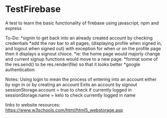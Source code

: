 # TestFirebase
A test to learn the basic functionality of firebase using javascript, npm and express

To-Do:
*signin to get back into an already created account by checking credentials
*add the nav bar to all pages, (displaying profile when signed in, and logout when signed out) with exception for when ur on the profile page then it displays a signout chioce.
*ie: the home page would majorly change and current signup functions would move to a new page.
*format some of the res.send() to be res.render(file) so that it looks better
*google authentication


Notes:
Using login to mean the process of entering into an account either by sign in or by creating an account
Exits an account by signout
sessionStorage.account = true to check if currently logged in
sessionStorage.name = kelo to check currently logged in name

links to website resources:
https://www.w3schools.com/html/html5_webstorage.asp
